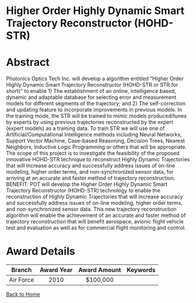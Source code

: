 
Higher Order Highly Dynamic Smart Trajectory Reconstructor (HOHD-STR)
=====================================================================

# Abstract


Photonics Optics Tech Inc. will develop a algorithm entitled “Higher Order Highly Dynamic Smart Trajectory Reconstructor (HOHD-STR or STR for short)”  to enable 1) The establishment of an online, intelligence based, dynamic and adaptable database for selecting error and measurement models for different segments of the trajectory; and 2) The self-correction and updating feature to incorporate improvements in previous models. In the training mode, the STR will be trained to mimic models produced/tunes by experts by using previous trajectories reconstructed by the expert (expert models) as a training data. To train STR we will use one of Artificial/Computational Intelligence methods including Neural Networks, Support Vector Machine, Case-based Reasoning, Decision Trees, Nearest Neighbors, Inductive Logic Programming or others that will be appropriate. The scope of this project is to investigate the feasibility of the proposed innovative HOHD-STR technique to reconstruct Highly Dynamic Trajectories that will increase accuracy and successfully address issues of on-line modeling, higher order terms, and non-synchronized sensor data, for arriving at an accurate and faster method of trajectory reconstruction.    BENEFIT:  POT will develop the Higher Order Highly Dynamic Smart Trajectory Reconstructor (HOHD-STR) technology to enable the reconstruction of Highly Dynamic Trajectories that will increase accuracy and successfully address issues of on-line modeling, higher order terms, and non-synchronized sensor data. This new trajectory reconstruction algorithm will enable the achievement of  an accurate and faster method of trajectory reconstruction that will benefit aerospace, avionic flight vehicle test and evaluation as well as for commercial flight monitoring and control.  

# Award Details

|Branch|Award Year|Award Amount|Keywords|
| :---: | :---: | :---: | :---: |
|Air Force|2010|$100,000||
  
  


[Back to Home](https://github.com/chrischow/dod_sbir_awards)